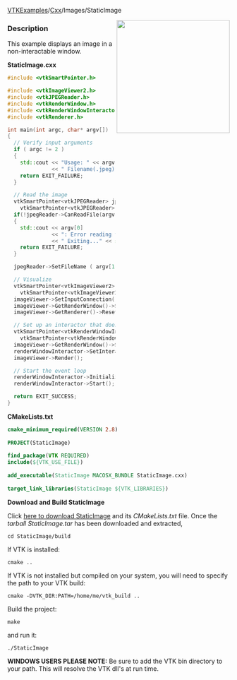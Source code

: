 [VTKExamples](/home/)/[Cxx](/Cxx)/Images/StaticImage

<img align="right" src="https://github.com/lorensen/VTKExamples/blob/gh-pages/Testing/Baseline/Images/TestStaticImage.png?raw=true" width="256" />

### Description
This example displays an image in a non-interactable window.

**StaticImage.cxx**
```c++
#include <vtkSmartPointer.h>

#include <vtkImageViewer2.h>
#include <vtkJPEGReader.h>
#include <vtkRenderWindow.h>
#include <vtkRenderWindowInteractor.h>
#include <vtkRenderer.h>

int main(int argc, char* argv[])
{
  // Verify input arguments
  if ( argc != 2 )
  {
    std::cout << "Usage: " << argv[0]
              << " Filename(.jpeg)" << std::endl;
    return EXIT_FAILURE;
  }

  // Read the image
  vtkSmartPointer<vtkJPEGReader> jpegReader =
    vtkSmartPointer<vtkJPEGReader>::New();
  if(!jpegReader->CanReadFile(argv[1]))
  {
    std::cout << argv[0]
              << ": Error reading file " << argv[1] << std::endl
              << " Exiting..." << std::endl;
    return EXIT_FAILURE;
  }

  jpegReader->SetFileName ( argv[1] );

  // Visualize
  vtkSmartPointer<vtkImageViewer2> imageViewer =
    vtkSmartPointer<vtkImageViewer2>::New();
  imageViewer->SetInputConnection( jpegReader->GetOutputPort() );
  imageViewer->GetRenderWindow()->SetSize( 500, 500 );
  imageViewer->GetRenderer()->ResetCamera();

  // Set up an interactor that does not respond to mouse events
  vtkSmartPointer<vtkRenderWindowInteractor> renderWindowInteractor =
    vtkSmartPointer<vtkRenderWindowInteractor>::New();
  imageViewer->GetRenderWindow()->SetInteractor( renderWindowInteractor );
  renderWindowInteractor->SetInteractorStyle( 0 );
  imageViewer->Render();

  // Start the event loop
  renderWindowInteractor->Initialize();
  renderWindowInteractor->Start();

  return EXIT_SUCCESS;
}
```
**CMakeLists.txt**
```cmake
cmake_minimum_required(VERSION 2.8)
 
PROJECT(StaticImage)
 
find_package(VTK REQUIRED)
include(${VTK_USE_FILE})
 
add_executable(StaticImage MACOSX_BUNDLE StaticImage.cxx)
 
target_link_libraries(StaticImage ${VTK_LIBRARIES})
```

**Download and Build StaticImage**

Click [here to download StaticImage](https://github.com/lorensen/VTKWikiExamplesTarballs/raw/master/StaticImage.tar) and its *CMakeLists.txt* file.
Once the *tarball StaticImage.tar* has been downloaded and extracted,
```
cd StaticImage/build 
```
If VTK is installed:
```
cmake ..
```
If VTK is not installed but compiled on your system, you will need to specify the path to your VTK build:
```
cmake -DVTK_DIR:PATH=/home/me/vtk_build ..
```
Build the project:
```
make
```
and run it:
```
./StaticImage
```
**WINDOWS USERS PLEASE NOTE:** Be sure to add the VTK bin directory to your path. This will resolve the VTK dll's at run time.

